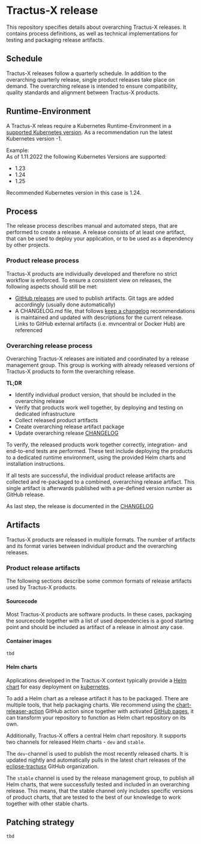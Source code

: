 # Tractus-X release

This repository specifies details about overarching Tractus-X releases. 
It contains process definitions, as well as technical implementations for testing and packaging release artifacts.

## Schedule

Tractus-X releases follow a quarterly schedule. In addition to the overarching quarterly release, single product
releases take place on demand. The overarching release is intended to ensure compatibility, quality standards and
alignment between Tractus-X products.

## Runtime-Environment

A Tractus-X releas require a Kubernetes Runtime-Environment in
a [supported Kubernetes version](https://kubernetes.io/releases/). As a recommendation run the latest Kubernetes version
-1.

Example:  
As of 1.11.2022 the following Kubernetes Versions are supported:

- 1.23
- 1.24
- 1.25

Recommended Kubernetes version in this case is 1.24.

## Process

The release process describes manual and automated steps, that are performed to create a release. A release consists of
at least one artifact, that can be used to deploy your application, or to be used as a dependency by other projects.

### Product release process

Tractus-X products are individually developed and therefore no strict workflow is enforced.
To ensure a consistent view on releases, the following aspects should still be met:

- [GitHub releases](https://docs.github.com/en/repositories/releasing-projects-on-github/about-releases) are used to
  publish artifacts. Git tags are added accordingly (usually done automatically)
- A CHANGELOG.md file, that follows [keep a changelog](https://keepachangelog.com/en/1.0.0/) recommendations is
  maintained and updated with descriptions for the current release. Links to GitHub external artifacts
  (i.e. mvncentral or Docker Hub) are referenced

### Overarching release process

Overarching Tractus-X releases are initiated and coordinated by a release management group. This group is working with
already released versions of Tractus-X products to form the overarching release.

__TL;DR__

- Identify individual product version, that should be included in the overarching release
- Verify that products work well together, by deploying and testing on dedicated infrastructure
- Collect released product artifacts
- Create overarching release artifact package
- Update overarching release [CHANGELOG](CHANGELOG.md)

To verify, the released products work together correctly, integration- and end-to-end tests are performed.
These test include deploying the products to a dedicated runtime environment, using the provided Helm charts and
installation instructions.

If all tests are successful, the individual product release artifacts are collected and re-packaged to a combined,
overarching release artifact. This single artifact is afterwards published with a pe-defined version number as GitHub
release.

As last step, the release is documented in the [CHANGELOG](CHANGELOG.md)

## Artifacts

Tractus-X products are released in multiple formats. The number of artifacts and its format varies between
individual product and the overarching releases.

### Product release artifacts

The following sections describe some common formats of release artifacts used by Tractus-X products.

#### Sourcecode

Most Tractus-X products are software products. In these cases, packaging the sourcecode together with a list of used
dependencies is a good starting point and should be included as artifact of a release in almost any case.

#### Container images

`tbd`

#### Helm charts

Applications developed in the Tractus-X context typically provide a [Helm chart](https://helm.sh/) for easy deployment
on [kubernetes](https://kubernetes.io/).

To add a Helm chart as a release artifact it has to be packaged. There are multiple tools, that help packaging charts.
We recommend using the [chart-releaser-action](https://github.com/helm/chart-releaser-action) GitHub action since
together with activated [GitHub pages](https://pages.github.com/), it can transform your repository to function as Helm
chart repository on its own.

Additionally, Tractus-X offers a central Helm chart repository. It supports two channels for released
Helm charts - `dev` and `stable`.

The `dev`-channel is used to publish the most recently released charts. It is updated nightly and automatically pulls in
the latest chart releases of the [eclipse-tractusx](https://github.com/eclipse-tractusx) GitHub organization.

The `stable` channel is used by the release management group, to publish all Helm charts, that were successfully
tested and included in an overarching release. This means, that the stable channel only includes specific versions
of product charts, that are tested to the best of our knowledge to work together with other stable charts.

## Patching strategy

`tbd`

